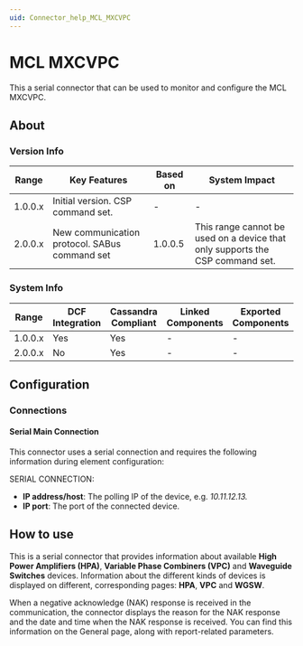 ```yaml
---
uid: Connector_help_MCL_MXCVPC
---
```


# MCL MXCVPC

This a serial connector that can be used to monitor and configure the MCL MXCVPC.

## About

### Version Info

| **Range** | **Key Features**                              | **Based on** | **System Impact**                                                             |
|-----------|-----------------------------------------------|--------------|-------------------------------------------------------------------------------|
| 1.0.0.x   | Initial version. CSP command set.             | \-           | \-                                                                            |
| 2.0.0.x   | New communication protocol. SABus command set | 1.0.0.5      | This range cannot be used on a device that only supports the CSP command set. |

### System Info

| Range     | DCF Integration     | Cassandra Compliant     | Linked Components     | Exported Components     |
|-----------|---------------------|-------------------------|-----------------------|-------------------------|
| 1.0.0.x   | Yes                 | Yes                     | \-                    | \-                      |
| 2.0.0.x   | No                  | Yes                     | \-                    | \-                      |

## Configuration

### Connections

#### Serial Main Connection

This connector uses a serial connection and requires the following information during element configuration:

SERIAL CONNECTION:

- **IP address/host**: The polling IP of the device, e.g. *10.11.12.13.*
- **IP port**: The port of the connected device.

## How to use

This is a serial connector that provides information about available **High Power Amplifiers (HPA)**, **Variable Phase Combiners (VPC)** and **Waveguide Switches** devices. Information about the different kinds of devices is displayed on different, corresponding pages: **HPA**, **VPC** and **WGSW**.

When a negative acknowledge (NAK) response is received in the communication, the connector displays the reason for the NAK response and the date and time when the NAK response is received. You can find this information on the General page, along with report-related parameters.
